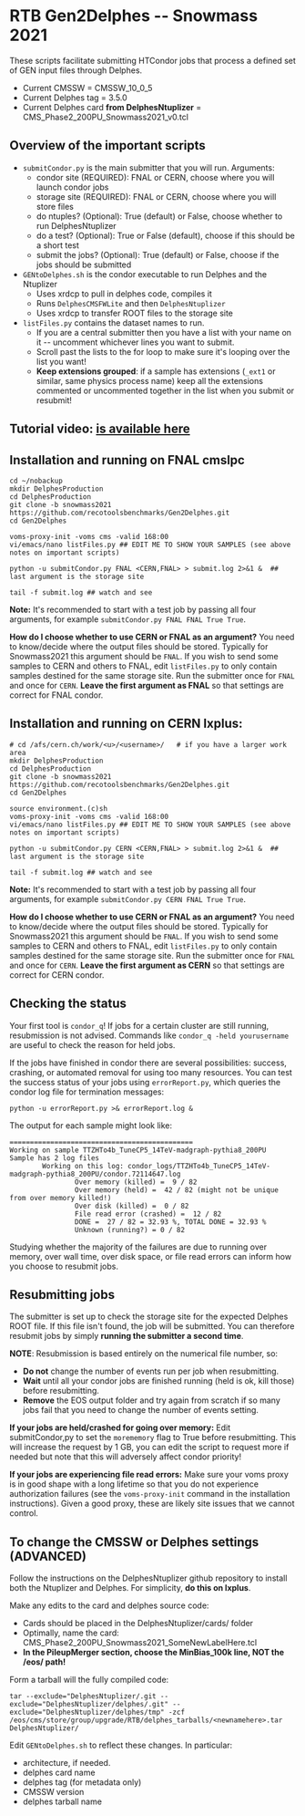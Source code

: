 # RTB Gen2Delphes -- Snowmass 2021

These scripts facilitate submitting HTCondor jobs that process a defined set of GEN input files through Delphes.

 * Current CMSSW = CMSSW_10_0_5
 * Current Delphes tag = 3.5.0
 * Current Delphes card **from DelphesNtuplizer** = CMS_Phase2_200PU_Snowmass2021_v0.tcl

## Overview of the important scripts

 * `submitCondor.py` is the main submitter that you will run. Arguments:
   * condor site (REQUIRED): FNAL or CERN, choose where you will launch condor jobs
   * storage site (REQUIRED): FNAL or CERN, choose where you will store files
   * do ntuples? (Optional): True (default) or False, choose whether to run DelphesNtuplizer
   * do a test? (Optional): True or False (default), choose if this should be a short test
   * submit the jobs? (Optional): True (default) or False, choose if the jobs should be submitted
 * `GENtoDelphes.sh` is the condor executable to run Delphes and the Ntuplizer
   * Uses xrdcp to pull in delphes code, compiles it
   * Runs `DelphesCMSFWLite` and then `DelphesNtuplizer`
   * Uses xrdcp to transfer ROOT files to the storage site
 * `listFiles.py` contains the dataset names to run. 
   * If you are a central submitter then you have a list with your name on it -- uncomment whichever lines you want to submit.
   * Scroll past the lists to the for loop to make sure it's looping over the list you want!
   * **Keep extensions grouped**: if a sample has extensions (`_ext1` or similar, same physics process name) keep all the extensions commented or uncommented together in the list when you submit or resubmit!

## Tutorial video: [is available here](https://youtu.be/wrVFHq6mAM8)

## Installation and running on FNAL cmslpc

```
cd ~/nobackup
mkdir DelphesProduction
cd DelphesProduction
git clone -b snowmass2021 https://github.com/recotoolsbenchmarks/Gen2Delphes.git 
cd Gen2Delphes

voms-proxy-init -voms cms -valid 168:00
vi/emacs/nano listFiles.py ## EDIT ME TO SHOW YOUR SAMPLES (see above notes on important scripts)

python -u submitCondor.py FNAL <CERN,FNAL> > submit.log 2>&1 &  ## last argument is the storage site

tail -f submit.log ## watch and see
```

**Note:** It's recommended to start with a test job by passing all four arguments, for example `submitCondor.py FNAL FNAL True True`. 

**How do I choose whether to use CERN or FNAL as an argument?** You need to know/decide where the output files should be stored. Typically for Snowmass2021 this argument should be `FNAL`. If you wish to send some samples to CERN and others to FNAL, edit `listFiles.py` to only contain samples destined for the same storage site. Run the submitter once for `FNAL` and once for `CERN`. **Leave the first argument as FNAL** so that settings are correct for FNAL condor.

## Installation and running on CERN lxplus:

```
# cd /afs/cern.ch/work/<u>/<username>/   # if you have a larger work area
mkdir DelphesProduction
cd DelphesProduction
git clone -b snowmass2021 https://github.com/recotoolsbenchmarks/Gen2Delphes.git 
cd Gen2Delphes

source environment.(c)sh
voms-proxy-init -voms cms -valid 168:00
vi/emacs/nano listFiles.py ## EDIT ME TO SHOW YOUR SAMPLES (see above notes on important scripts)

python -u submitCondor.py CERN <CERN,FNAL> > submit.log 2>&1 &  ## last argument is the storage site

tail -f submit.log ## watch and see
```

**Note:** It's recommended to start with a test job by passing all four arguments, for example `submitCondor.py CERN FNAL True True`. 

**How do I choose whether to use CERN or FNAL as an argument?** You need to know/decide where the output files should be stored. Typically for Snowmass2021 this argument should be `FNAL`. If you wish to send some samples to CERN and others to FNAL, edit `listFiles.py` to only contain samples destined for the same storage site. Run the submitter once for `FNAL` and once for `CERN`. **Leave the first argument as CERN** so that settings are correct for CERN condor.

## Checking the status

Your first tool is `condor_q`! If jobs for a certain cluster are still running, resubmission is not advised. Commands like `condor_q -held yourusername` are useful to check the reason for held jobs. 

If the jobs have finished in condor there are several possibilities: success, crashing, or automated removal for using too many resources. You can test the success status of your jobs using `errorReport.py`, which queries the condor log file for termination messages:

```
python -u errorReport.py >& errorReport.log &
```

The output for each sample might look like: 
```
=============================================
Working on sample TTZHTo4b_TuneCP5_14TeV-madgraph-pythia8_200PU
Sample has 2 log files
        Working on this log: condor_logs/TTZHTo4b_TuneCP5_14TeV-madgraph-pythia8_200PU/condor.72114647.log
                Over memory (killed) =  9 / 82
                Over memory (held) =  42 / 82 (might not be unique from over memory killed!)
                Over disk (killed) =  0 / 82
                File read error (crashed) =  12 / 82
                DONE =  27 / 82 = 32.93 %, TOTAL DONE = 32.93 %
                Unknown (running?) = 0 / 82
```

Studying whether the majority of the failures are due to running over memory, over wall time, over disk space, or file read errors can inform how you choose to resubmit jobs.

## Resubmitting jobs

The submitter is set up to check the storage site for the expected Delphes ROOT file. If this file isn't found, the job will be submitted. You can therefore resubmit jobs by simply **running the submitter a second time**. 

**NOTE**: Resubmission is based entirely on the numerical file number, so: 
 * **Do not** change the number of events run per job when resubmitting. 
 * **Wait** until all your condor jobs are finished running (held is ok, kill those) before resubmitting.
 * **Remove** the EOS output folder and try again from scratch if so many jobs fail that you need to change the number of events setting.  

**If your jobs are held/crashed for going over memory:** Edit submitCondor,py to set the `morememory` flag to True before resubmitting. This will increase the request by 1 GB, you can edit the script to request more if needed but note that this will adversely affect condor priority!

**If your jobs are experiencing file read errors:** Make sure your voms proxy is in good shape with a long lifetime so that you do not experience authorization failures (see the `voms-proxy-init` command in the installation instructions). Given a good proxy, these are likely site issues that we cannot control. 

## To change the CMSSW or Delphes settings (ADVANCED)

Follow the instructions on the DelphesNtuplizer github repository to install both the Ntuplizer and Delphes. For simplicity, **do this on lxplus**. 

Make any edits to the card and delphes source code:
 * Cards should be placed in the DelphesNtuplizer/cards/ folder
 * Optimally, name the card: CMS_Phase2_200PU_Snowmass2021_SomeNewLabelHere.tcl
 * **In the PileupMerger section, choose the MinBias_100k line, NOT the /eos/ path!**

Form a tarball will the fully compiled code: 

`tar --exclude="DelphesNtuplizer/.git --exclude="DelphesNtuplizer/delphes/.git" --exclude="DelphesNtuplizer/delphes/tmp" -zcf /eos/cms/store/group/upgrade/RTB/delphes_tarballs/<newnamehere>.tar DelphesNtuplizer/`

Edit `GENtoDelphes.sh` to reflect these changes. In particular:
 * architecture, if needed.
 * delphes card name
 * delphes tag (for metadata only)
 * CMSSW version
 * delphes tarball name



